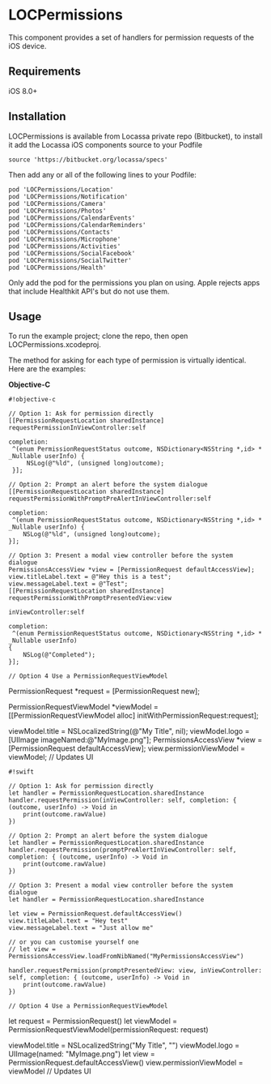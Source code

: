 # LOCPermissions

This component provides a set of handlers for permission requests of the iOS device.

## Requirements

iOS 8.0+

## Installation

LOCPermissions is available from Locassa private repo (Bitbucket), to install it add the Locassa iOS components source to your Podfile

	source 'https://bitbucket.org/locassa/specs'

Then add any or all of the following lines to your Podfile:

    pod 'LOCPermissions/Location'
    pod 'LOCPermissions/Notification'
    pod 'LOCPermissions/Camera'
    pod 'LOCPermissions/Photos'
    pod 'LOCPermissions/CalendarEvents'
    pod 'LOCPermissions/CalendarReminders'
    pod 'LOCPermissions/Contacts'
    pod 'LOCPermissions/Microphone'
    pod 'LOCPermissions/Activities'
    pod 'LOCPermissions/SocialFacebook'
    pod 'LOCPermissions/SocialTwitter'
    pod 'LOCPermissions/Health'

Only add the pod for the permissions you plan on using.  Apple rejects apps that include Healthkit API's but do not use them.

## Usage

To run the example project; clone the repo, then open LOCPermissions.xcodeproj.

The method for asking for each type of permission is virtually identical.  Here are the examples:

**Objective-C**
```
#!objective-c

// Option 1: Ask for permission directly
[[PermissionRequestLocation sharedInstance] requestPermissionInViewController:self
                                                                   completion:
 ^(enum PermissionRequestStatus outcome, NSDictionary<NSString *,id> * _Nullable userInfo) {
     NSLog(@"%ld", (unsigned long)outcome);
 }];

// Option 2: Prompt an alert before the system dialogue
[[PermissionRequestLocation sharedInstance] requestPermissionWithPromptPreAlertInViewController:self
                                                                                     completion:
 ^(enum PermissionRequestStatus outcome, NSDictionary<NSString *,id> * _Nullable userInfo) {
    NSLog(@"%ld", (unsigned long)outcome);
}];

// Option 3: Present a modal view controller before the system dialogue
PermissionsAccessView *view = [PermissionRequest defaultAccessView];
view.titleLabel.text = @"Hey this is a test";
view.messageLabel.text = @"Test";
[[PermissionRequestLocation sharedInstance] requestPermissionWithPromptPresentedView:view
                                                                    inViewController:self
                                                                          completion:
 ^(enum PermissionRequestStatus outcome, NSDictionary<NSString *,id> * _Nullable userInfo)
{
    NSLog(@"Completed");
}];

// Option 4 Use a PermissionRequestViewModel

```
PermissionRequest *request = [PermissionRequest new];

PermissionRequestViewModel *viewModel = [[PermissionRequestViewModel alloc] initWithPermissionRequest:request];

viewModel.title = NSLocalizedString(@"My Title", nil);
viewModel.logo = [UIImage imageNamed:@"MyImage.png"];
PermissionsAccessView *view = [PermissionRequest defaultAccessView];
view.permissionViewModel = viewModel; // Updates UI

```
#!swift

// Option 1: Ask for permission directly
let handler = PermissionRequestLocation.sharedInstance
handler.requestPermission(inViewController: self, completion: { (outcome, userInfo) -> Void in
    print(outcome.rawValue)
})

// Option 2: Prompt an alert before the system dialogue
let handler = PermissionRequestLocation.sharedInstance
handler.requestPermission(promptPreAlertInViewController: self, completion: { (outcome, userInfo) -> Void in
    print(outcome.rawValue)
})

// Option 3: Present a modal view controller before the system dialogue
let handler = PermissionRequestLocation.sharedInstance

let view = PermissionRequest.defaultAccessView()
view.titleLabel.text = "Hey test"
view.messageLabel.text = "Just allow me"

// or you can customise yourself one
// let view = PermissionsAccessView.loadFromNibNamed("MyPermissionsAccessView")

handler.requestPermission(promptPresentedView: view, inViewController: self, completion: { (outcome, userInfo) -> Void in
    print(outcome.rawValue)
})

// Option 4 Use a PermissionRequestViewModel

```
let request = PermissionRequest()
let viewModel = PermissionRequestViewModel(permissionRequest: request)

viewModel.title = NSLocalizedString("My Title", "")
viewModel.logo = UIImage(named: "MyImage.png")
let view = PermissionRequest.defaultAccessView()
view.permissionViewModel = viewModel // Updates UI

```

```